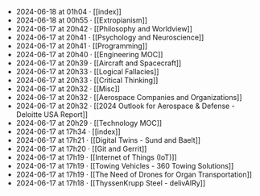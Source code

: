 - 2024-06-18 at 01h04 · [[index]]
- 2024-06-18 at 00h55 · [[Extropianism]]
- 2024-06-17 at 20h42 · [[Philosophy and Worldview]]
- 2024-06-17 at 20h41 · [[Psychology and Neuroscience]]
- 2024-06-17 at 20h41 · [[Programming]]
- 2024-06-17 at 20h40 · [[Engineering MOC]]
- 2024-06-17 at 20h39 · [[Aircraft and Spacecraft]]
- 2024-06-17 at 20h33 · [[Logical Fallacies]]
- 2024-06-17 at 20h33 · [[Critical Thinking]]
- 2024-06-17 at 20h32 · [[Misc]]
- 2024-06-17 at 20h32 · [[Aerospace Companies and Organizations]]
- 2024-06-17 at 20h32 · [[2024 Outlook for Aerospace & Defense - Deloitte USA Report]]
- 2024-06-17 at 20h29 · [[Technology MOC]]
- 2024-06-17 at 17h34 · [[index]]
- 2024-06-17 at 17h21 · [[Digital Twins - Sund and Baelt]]
- 2024-06-17 at 17h20 · [[Git and Gerrit]]
- 2024-06-17 at 17h19 · [[Internet of Things (IoT)]]
- 2024-06-17 at 17h19 · [[Towing Vehicles - 360 Towing Solutions]]
- 2024-06-17 at 17h19 · [[The Need of Drones for Organ Transportation]]
- 2024-06-17 at 17h18 · [[ThyssenKrupp Steel - delivAIRy]]
